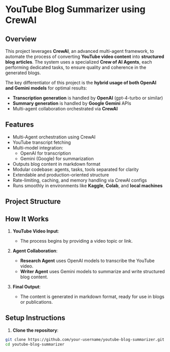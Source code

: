 # YouTube Blog Summarizer using CrewAI

## Overview

This project leverages **CrewAI**, an advanced multi-agent framework, to automate the process of converting **YouTube video content** into **structured blog articles**. The system uses a specialized **Crew of AI Agents**, each performing dedicated tasks, to ensure quality and coherence in the generated blogs.

The key differentiator of this project is the **hybrid usage of both OpenAI and Gemini models** for optimal results:
- **Transcription generation** is handled by **OpenAI** (gpt-4-turbo or similar)
- **Summary generation** is handled by **Google Gemini** APIs
- Multi-agent collaboration orchestrated via **CrewAI**

## Features

- Multi-Agent orchestration using CrewAI
- YouTube transcript fetching
- Multi-model integration:
  - OpenAI for transcription
  - Gemini (Google) for summarization
- Outputs blog content in markdown format
- Modular codebase: agents, tasks, tools separated for clarity
- Extendable and production-oriented structure
- Rate-limiting, caching, and memory handling via CrewAI configs
- Runs smoothly in environments like **Kaggle**, **Colab**, and **local machines**

## Project Structure




## How It Works

1. **YouTube Video Input**:
   - The process begins by providing a video topic or link.

2. **Agent Collaboration**:
   - **Research Agent** uses OpenAI models to transcribe the YouTube video.
   - **Writer Agent** uses Gemini models to summarize and write structured blog content.

3. **Final Output**:
   - The content is generated in markdown format, ready for use in blogs or publications.

## Setup Instructions

1. **Clone the repository**:
```bash
git clone https://github.com/your-username/youtube-blog-summarizer.git
cd youtube-blog-summarizer
